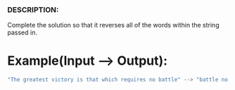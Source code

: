 ### DESCRIPTION:

Complete the solution so that it reverses all of the words within the string passed in.

# Example(Input --> Output):

```js
"The greatest victory is that which requires no battle" --> "battle no requires which that is victory greatest The"
```